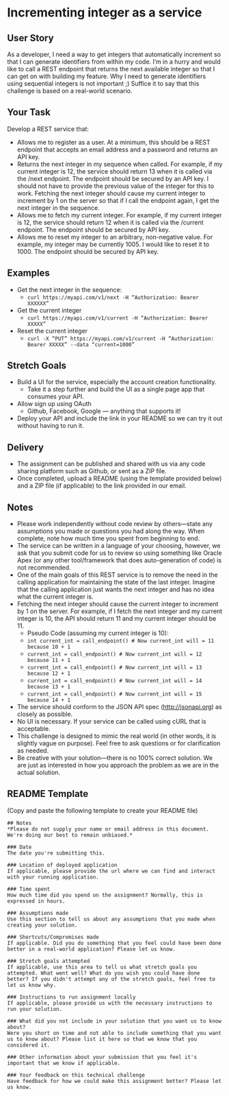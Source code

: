 # Incrementing integer as a service

## User Story
As a developer, I need a way to get integers that automatically increment so that I can generate identifiers from within my code. I’m in a hurry and would like to call a REST endpoint that returns the next available integer so that I can get on with building my feature. Why I need to generate identifiers using sequential integers is not important ;) Suffice it to say that this challenge is based on a real-world scenario.

## Your Task
Develop a REST service that:

- Allows me to register as a user. At a minimum, this should be a REST endpoint that accepts an email address and a password and returns an API key.
- Returns the next integer in my sequence when called. For example, if my current integer is 12, the service should return 13 when it is called via the /next endpoint. The endpoint should be secured by an API key. I should not have to provide the previous value of the integer for this to work. Fetching the next integer should cause my current integer to increment by 1 on the server so that if I call the endpoint again, I get the next integer in the sequence.
- Allows me to fetch my current integer. For example, if my current integer is 12, the service should return 12 when it is called via the /current endpoint. The endpoint should be secured by API key.
- Allows me to reset my integer to an arbitrary, non-negative value. For example, my integer may be currently 1005. I would like to reset it to 1000. The endpoint should be secured by API key.

## Examples
- Get the next integer in the sequence:
  - `curl https://myapi.com/v1/next -H “Authorization: Bearer XXXXXX”`
- Get the current integer
  - `curl https://myapi.com/v1/current -H “Authorization: Bearer XXXXX”`
- Reset the current integer
  - `curl -X “PUT” https://myapi.com/v1/current -H “Authorization: Bearer XXXXX” --data “current=1000”`

## Stretch Goals

- Build a UI for the service, especially the account creation functionality.
  - Take it a step further and build the UI as a single page app that consumes your API.
- Allow sign up using OAuth
  - Github, Facebook, Google — anything that supports it!
- Deploy your API and include the link in your README so we can try it out without having to run it.

## Delivery

- The assignment can be published and shared with us via any code sharing platform such as Github, or sent as a ZIP file.
- Once completed, upload a README (using the template provided below) and a ZIP file (if applicable) to the link provided in our email.

## Notes

- Please work independently without code review by others—state any assumptions you made or questions you had along the way. When complete, note how much time you spent from beginning to end.
- The service can be written in a language of your choosing, however, we ask that you submit code for us to review so using something like Oracle Apex (or any other tool/framework that does auto-generation of code) is not recommended.
- One of the main goals of this REST service is to remove the need in the calling application for maintaining the state of the last integer. Imagine that the calling application just wants the next integer and has no idea what the current integer is.
- Fetching the next integer should cause the current integer to increment by 1 on the server. For example, if I fetch the next integer and my current integer is 10, the API should return 11 and my current integer should be 11.
  - Pseudo Code (assuming my current integer is 10):
  - `int current_int = call_endpoint() # Now current_int will = 11 because 10 + 1`
  - `current_int = call_endpoint() # Now current_int will = 12 because 11 + 1`
  - `current_int = call_endpoint() # Now current_int will = 13 because 12 + 1`
  - `current_int = call_endpoint() # Now current_int will = 14 because 13 + 1`
  - `current_int = call_endpoint() # Now current_int will = 15 because 14 + 1`
- The service should conform to the JSON API spec (http://jsonapi.org) as closely as possible.
- No UI is necessary. If your service can be called using cURL that is acceptable.
- This challenge is designed to mimic the real world (in other words, it is slightly vague on purpose). Feel free to ask questions or for clarification as needed.
- Be creative with your solution—there is no 100% correct solution. We are just as interested in how you approach the problem as we are in the actual solution.

## README Template
(Copy and paste the following template to create your README file)

```
## Notes
*Please do not supply your name or email address in this document. We're doing our best to remain unbiased.*

### Date
The date you're submitting this.

### Location of deployed application
If applicable, please provide the url where we can find and interact with your running application.

### Time spent
How much time did you spend on the assignment? Normally, this is expressed in hours.

### Assumptions made
Use this section to tell us about any assumptions that you made when creating your solution.

### Shortcuts/Compromises made
If applicable. Did you do something that you feel could have been done better in a real-world application? Please let us know.

### Stretch goals attempted
If applicable, use this area to tell us what stretch goals you attempted. What went well? What do you wish you could have done better? If you didn't attempt any of the stretch goals, feel free to let us know why.

### Instructions to run assignment locally
If applicable, please provide us with the necessary instructions to run your solution.

### What did you not include in your solution that you want us to know about?
Were you short on time and not able to include something that you want us to know about? Please list it here so that we know that you considered it.

### Other information about your submission that you feel it's important that we know if applicable.

### Your feedback on this technical challenge
Have feedback for how we could make this assignment better? Please let us know.
```
